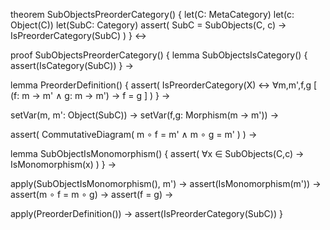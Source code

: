 theorem SubObjectsPreorderCategory() {
  let(C: MetaCategory)
  let(c: Object(C))
  let(SubC: Category)
  assert(
    SubC = SubObjects(C, c) →
    IsPreorderCategory(SubC)
  )
} ↔

proof SubObjectsPreorderCategory() {
  lemma SubObjectsIsCategory() {
    assert(IsCategory(SubC))
  } →
  
  lemma PreorderDefinition() {
    assert(
      IsPreorderCategory(X) ↔ 
      ∀m,m',f,g [
        (f: m → m' ∧ g: m → m') →
        f = g
      ]
    )
  } →
  
  setVar(m, m': Object(SubC)) →
  setVar(f,g: Morphism(m → m')) →
  
  assert(
    CommutativeDiagram(
      m ∘ f = m' ∧
      m ∘ g = m'
    )
  ) →
  
  lemma SubObjectIsMonomorphism() {
    assert(
      ∀x ∈ SubObjects(C,c) →
      IsMonomorphism(x)
    )
  } →
  
  apply(SubObjectIsMonomorphism(), m') →
  assert(IsMonomorphism(m')) →
  assert(m ∘ f = m ∘ g) →
  assert(f = g) →
  
  apply(PreorderDefinition()) →
  assert(IsPreorderCategory(SubC))
}